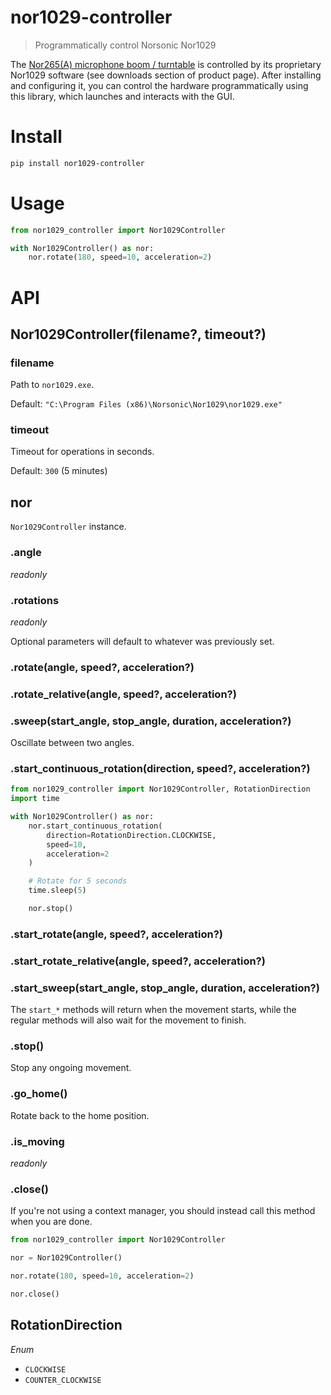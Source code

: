 # nor1029-controller

> Programmatically control Norsonic Nor1029

The [Nor265(A) microphone boom / turntable](https://www.norsonic.com/products/noise-sources/nor265a-microphone-boom/) is controlled by its proprietary Nor1029 software (see downloads section of product page). After installing and configuring it, you can control the hardware programmatically using this library, which launches and interacts with the GUI.

# Install

```sh
pip install nor1029-controller
```

# Usage

```py
from nor1029_controller import Nor1029Controller

with Nor1029Controller() as nor:
    nor.rotate(180, speed=10, acceleration=2)
```

# API

## Nor1029Controller(filename?, timeout?)

### filename

Path to `nor1029.exe`.

Default: `"C:\Program Files (x86)\Norsonic\Nor1029\nor1029.exe"`

### timeout

Timeout for operations in seconds.

Default: `300` (5 minutes)

## nor

`Nor1029Controller` instance.

### .angle

*readonly*

### .rotations

*readonly*

Optional parameters will default to whatever was previously set.

### .rotate(angle, speed?, acceleration?)

### .rotate_relative(angle, speed?, acceleration?)

### .sweep(start_angle, stop_angle, duration, acceleration?)

Oscillate between two angles.

### .start_continuous_rotation(direction, speed?, acceleration?)

```py
from nor1029_controller import Nor1029Controller, RotationDirection
import time

with Nor1029Controller() as nor:
    nor.start_continuous_rotation(
        direction=RotationDirection.CLOCKWISE,
        speed=10,
        acceleration=2
    )

    # Rotate for 5 seconds
    time.sleep(5)

    nor.stop()
```

### .start_rotate(angle, speed?, acceleration?)

### .start_rotate_relative(angle, speed?, acceleration?)

### .start_sweep(start_angle, stop_angle, duration, acceleration?)

The `start_*` methods will return when the movement starts, while the regular methods will also wait for the movement to finish.

### .stop()

Stop any ongoing movement.

### .go_home()

Rotate back to the home position.

### .is_moving

*readonly*

### .close()

If you're not using a context manager, you should instead call this method when you are done.

```py
from nor1029_controller import Nor1029Controller

nor = Nor1029Controller()

nor.rotate(180, speed=10, acceleration=2)

nor.close()
```

## RotationDirection

*Enum*

- `CLOCKWISE`
- `COUNTER_CLOCKWISE`
